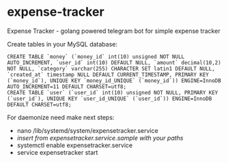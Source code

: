 # expense-tracker
Expense Tracker - golang powered telegram bot for simple expense tracker

Create tables in your MySQL database:

    CREATE TABLE `money` (`money_id` int(10) unsigned NOT NULL AUTO_INCREMENT, `user_id` int(10) DEFAULT NULL, `amount` decimal(10,2) NOT NULL, `category` varchar(255) CHARACTER SET latin1 DEFAULT NULL, `created_at` timestamp NULL DEFAULT CURRENT_TIMESTAMP, PRIMARY KEY (`money_id`), UNIQUE KEY `money_id_UNIQUE` (`money_id`)) ENGINE=InnoDB AUTO_INCREMENT=11 DEFAULT CHARSET=utf8;
    CREATE TABLE `user` (`user_id` int(10) unsigned NOT NULL, PRIMARY KEY (`user_id`), UNIQUE KEY `user_id_UNIQUE` (`user_id`)) ENGINE=InnoDB DEFAULT CHARSET=utf8;

For daemonize need make next steps:
* nano /lib/systemd/system/expensetracker.service
* *insert from expensetracker.service.sample with your paths*
* systemctl enable expensetracker.service
* service expensetracker start